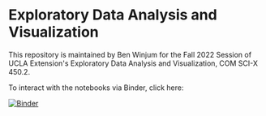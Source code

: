 # Exploratory Data Analysis and Visualization

This repository is maintained by Ben Winjum for the Fall 2022 Session of UCLA Extension's Exploratory Data Analysis and Visualization, COM SCI-X 450.2.

To interact with the notebooks via Binder, click here:

[![Binder](https://mybinder.org/badge_logo.svg)](https://mybinder.org/v2/gh/benjum/UCLAX-22F-EDA/HEAD)
